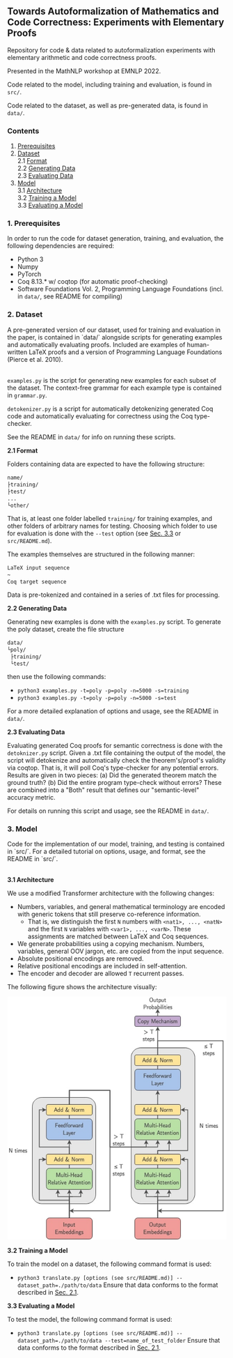 
## Towards Autoformalization of Mathematics and Code Correctness: Experiments with Elementary Proofs

Repository for code & data related to autoformalization experiments with elementary arithmetic and code correctness proofs.

Presented in the MathNLP workshop at EMNLP 2022.

Code related to the model, including training and evaluation, is found in `src/`.

Code related to the dataset, as well as pre-generated data, is found in `data/`.

### Contents
1. [Prerequisites](#Prerequisites)
2. [Dataset](#Dataset)  
  2.1 [Format](#Format)  
  2.2 [Generating Data](#Generating_Data)  
  2.3 [Evaluating Data](#Evaluating_Data)
3. [Model](#Model)  
  3.1 [Architecture](#Architecture)  
  3.2 [Training a Model](#Training_a_Model)  
  3.3 [Evaluating a Model](#Evaluating_a_Model)
  
<h3 id=Prerequisites>1. Prerequisites</h3>
In order to run the code for dataset generation, training, and evaluation, the following dependencies are required:

- Python 3
- Numpy
- PyTorch
- Coq 8.13.* w/ coqtop (for automatic proof-checking)
- Software Foundations Vol. 2, Programming Language Foundations (incl. in `data/`, see README for compiling)

<h3 id=Dataset>2. Dataset</h3>
A pre-generated version of our dataset, used for training and evaluation in the paper, is contained in `data/` alongside scripts for generating examples and automatically evaluating proofs. Included are examples of human-written LaTeX proofs and a version of Programming Language Foundations (Pierce et al. 2010).

<br>`examples.py` is the script for generating new examples for each subset of the dataset. The context-free grammar for each example type is contained in `grammar.py`.

`detokenizer.py` is a script for automatically detokenizing generated Coq code and automatically evaluating for correctness using the Coq type-checker.

See the README in `data/` for info on running these scripts.

<b id=Format>2.1 Format</b>

Folders containing data are expected to have the following structure:
```
name/
├training/
├test/
...
└other/
```
That is, at least one folder labelled `training/` for training examples, and other folders of arbitrary names for testing. Choosing which folder to use for evaluation is done with the `--test` option (see [Sec. 3.3](#Evaluating_a_Model) or `src/README.md`).

The examples themselves are structured in the following manner:
```
LaTeX input sequence
~
Coq target sequence
```
Data is pre-tokenized and contained in a series of .txt files for processing.

<b id=Generating_Data>2.2 Generating Data</b>

Generating new examples is done with the `examples.py` script. To generate the poly dataset, create the file structure
```
data/
└poly/
 ├training/
 └test/
```
then use the following commands:
- `python3 examples.py -t=poly -p=poly -n=5000 -s=training`
- `python3 examples.py -t=poly -p=poly -n=5000 -s=test`

For a more detailed explanation of options and usage, see the README in `data/`.

<b id=Evaluating_Data>2.3 Evaluating Data</b>

Evaluating generated Coq proofs for semantic correctness is done with the `detoknizer.py` script. Given a .txt file containing the output of the model, the script will detokenize and automatically check the theorem's/proof's validity via coqtop. That is, it will poll Coq's type-checker for any potential errors. Results are given in two pieces: (a) Did the generated theorem match the ground truth? (b) Did the entire program type-check without errors? These are combined into a "Both" result that defines our "semantic-level" accuracy metric.

For details on running this script and usage, see the README in `data/`.

<h3 id=Model>3. Model</h3>
Code for the implementation of our model, training, and testing is contained in `src/`. For a detailed tutorial on options, usage, and format, see the README in `src/`.

<br><b id=Architecture>3.1 Architecture</b>

We use a modified Transformer architecture with the following changes:
- Numbers, variables, and general mathematical terminology are encoded with generic tokens that still preserve co-reference information.
  + That is, we distinguish the first `N` numbers with `<nat1>, ..., <natN>` and the first `N` variables with `<var1>, ..., <varN>`. These assignments are matched between LaTeX and Coq sequences.
- We generate probabilities using a copying mechanism. Numbers, variables, general OOV jargon, etc. are copied from the input sequence.
- Absolute positional encodings are removed.
- Relative positional encodings are included in self-attention.
- The encoder and decoder are allowed `T` recurrent passes.

The following figure shows the architecture visually:

![image](transformer.jpg)

<b id=Training_a_Model>3.2 Training a Model</b>

To train the model on a dataset, the following command format is used:
- `python3 translate.py [options (see src/README.md)] --dataset_path=./path/to/data`
Ensure that data conforms to the format described in [Sec. 2.1](#Format).

<b id=Evaluating_a_Model>3.3 Evaluating a Model</b>

To test the model, the following command format is used:
- `python3 translate.py [options (see src/README.md)] --dataset_path=./path/to/data --test=name_of_test_folder`
Ensure that data conforms to the format described in [Sec. 2.1](#Format).
